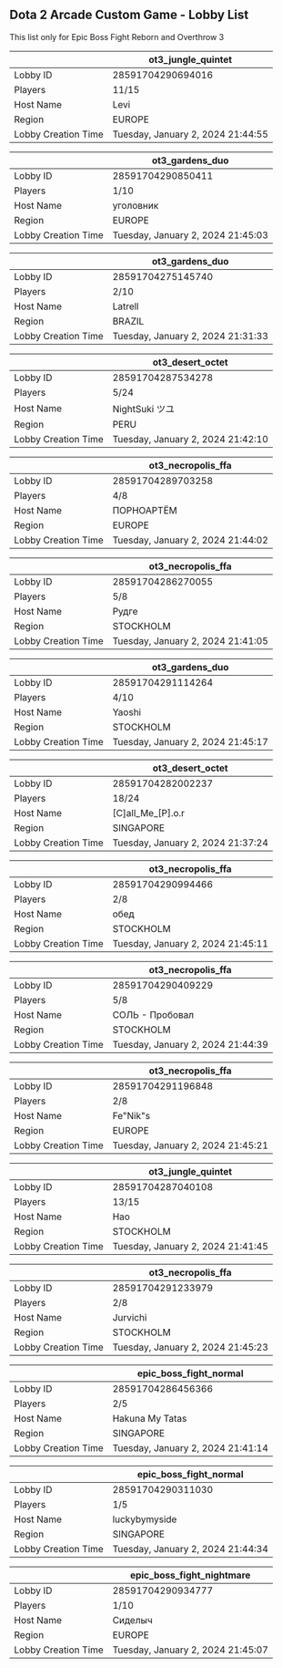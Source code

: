 ## Dota 2 Arcade Custom Game - Lobby List

This list only for Epic Boss Fight Reborn and Overthrow 3

|  | ot3_jungle_quintet |
| ------ | ------ |
| Lobby ID | 28591704290694016 |
| Players | 11/15 |
| Host Name | Levi |
| Region | EUROPE |
| Lobby Creation Time | Tuesday, January 2, 2024 21:44:55 |


|  | ot3_gardens_duo |
| ------ | ------ |
| Lobby ID | 28591704290850411 |
| Players | 1/10 |
| Host Name | уголовник |
| Region | EUROPE |
| Lobby Creation Time | Tuesday, January 2, 2024 21:45:03 |


|  | ot3_gardens_duo |
| ------ | ------ |
| Lobby ID | 28591704275145740 |
| Players | 2/10 |
| Host Name | Latrell |
| Region | BRAZIL |
| Lobby Creation Time | Tuesday, January 2, 2024 21:31:33 |


|  | ot3_desert_octet |
| ------ | ------ |
| Lobby ID | 28591704287534278 |
| Players | 5/24 |
| Host Name | NightSuki ツユ |
| Region | PERU |
| Lobby Creation Time | Tuesday, January 2, 2024 21:42:10 |


|  | ot3_necropolis_ffa |
| ------ | ------ |
| Lobby ID | 28591704289703258 |
| Players | 4/8 |
| Host Name | ПОРНОАРТЁМ |
| Region | EUROPE |
| Lobby Creation Time | Tuesday, January 2, 2024 21:44:02 |


|  | ot3_necropolis_ffa |
| ------ | ------ |
| Lobby ID | 28591704286270055 |
| Players | 5/8 |
| Host Name | Рудге |
| Region | STOCKHOLM |
| Lobby Creation Time | Tuesday, January 2, 2024 21:41:05 |


|  | ot3_gardens_duo |
| ------ | ------ |
| Lobby ID | 28591704291114264 |
| Players | 4/10 |
| Host Name | Yaoshi |
| Region | STOCKHOLM |
| Lobby Creation Time | Tuesday, January 2, 2024 21:45:17 |


|  | ot3_desert_octet |
| ------ | ------ |
| Lobby ID | 28591704282002237 |
| Players | 18/24 |
| Host Name | [C]all_Me_[P].o.r |
| Region | SINGAPORE |
| Lobby Creation Time | Tuesday, January 2, 2024 21:37:24 |


|  | ot3_necropolis_ffa |
| ------ | ------ |
| Lobby ID | 28591704290994466 |
| Players | 2/8 |
| Host Name | обед |
| Region | STOCKHOLM |
| Lobby Creation Time | Tuesday, January 2, 2024 21:45:11 |


|  | ot3_necropolis_ffa |
| ------ | ------ |
| Lobby ID | 28591704290409229 |
| Players | 5/8 |
| Host Name | СОЛЬ - Пробовал |
| Region | STOCKHOLM |
| Lobby Creation Time | Tuesday, January 2, 2024 21:44:39 |


|  | ot3_necropolis_ffa |
| ------ | ------ |
| Lobby ID | 28591704291196848 |
| Players | 2/8 |
| Host Name | Fe"Nik"s |
| Region | EUROPE |
| Lobby Creation Time | Tuesday, January 2, 2024 21:45:21 |


|  | ot3_jungle_quintet |
| ------ | ------ |
| Lobby ID | 28591704287040108 |
| Players | 13/15 |
| Host Name | Hao |
| Region | STOCKHOLM |
| Lobby Creation Time | Tuesday, January 2, 2024 21:41:45 |


|  | ot3_necropolis_ffa |
| ------ | ------ |
| Lobby ID | 28591704291233979 |
| Players | 2/8 |
| Host Name | Jurvichi |
| Region | STOCKHOLM |
| Lobby Creation Time | Tuesday, January 2, 2024 21:45:23 |


|  | epic_boss_fight_normal |
| ------ | ------ |
| Lobby ID | 28591704286456366 |
| Players | 2/5 |
| Host Name | Hakuna My Tatas |
| Region | SINGAPORE |
| Lobby Creation Time | Tuesday, January 2, 2024 21:41:14 |


|  | epic_boss_fight_normal |
| ------ | ------ |
| Lobby ID | 28591704290311030 |
| Players | 1/5 |
| Host Name | luckybymyside |
| Region | SINGAPORE |
| Lobby Creation Time | Tuesday, January 2, 2024 21:44:34 |


|  | epic_boss_fight_nightmare |
| ------ | ------ |
| Lobby ID | 28591704290934777 |
| Players | 1/10 |
| Host Name | Сиделыч |
| Region | EUROPE |
| Lobby Creation Time | Tuesday, January 2, 2024 21:45:07 |


